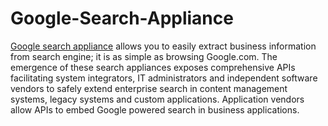 Google-Search-Appliance
=======================

<a href="http://www.searchblox.com/google-mini-customers-migrate-to-searchblox-after-google-appliance-is-discontinued">Google search appliance</a> allows you to easily extract business information from search engine; it is as simple as browsing Google.com. The emergence of these search appliances exposes comprehensive APIs facilitating system integrators, IT administrators and independent software vendors to safely extend enterprise search in content management systems, legacy systems and custom applications. Application vendors allow APIs to embed Google powered search in business applications. 
